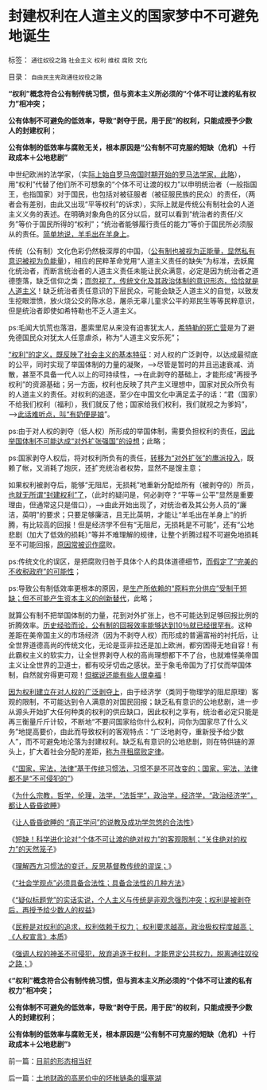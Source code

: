 # 封建权利在人道主义的国家梦中不可避免地诞生

标签： `通往奴役之路` `社会主义` `权利` `维权` `腐败` `文化` 

目录： `自由民主宪政通往奴役之路`

**“权利”概念符合公有制传统习惯，但与资本主义所必须的“个体不可让渡的私有权力”相冲突；**

**公有体制不可避免的低效率，导致“剥夺于民，用于民”的权利，只能成授予少数人的封建权利**；

**公有体制的低效率与腐败无关，根本原因是“公有制不可克服的短缺（危机）＋行政成本＋公地悲剧”**

中世纪欧洲的法学家，（实[际上始自罗马帝国时期开始的罗马法学家，此略](../../../2013/9/12/理解西方习惯法的变迁，反思基督教传统的谬误；.md)），用“权利”代替了他们所不可想象的“个体不可让渡的权力”以申明统治者（一般指国王，也指国家）对于国民，也包括对被征服者（被征服民族的民众）的责任，（两者会有差别，由此又出现“平等权利”的诉求），实际上就是传统公有制社会的人道主义义务的表述。在明确对象角色的区分以后，就可以看到“统治者的责任/义务”等价于国民所得的“权利”；“统治者能够履行责任的能力”等价于国民所必须服从的责任。[简单地说，羊毛出在羊身上](../../../2013/9/13/彻底否定维权，才能把公共权力关进笼子.md)。

传统（公有制）文化色彩仍然极深厚的中国，（[公有制也被视为正能量，显然私有意识被视为负能量](../../../2013/9/12/为什么传统文人不是忽悠领导，就是煽动民粹？.md)），相应的民粹革命党用“人道主义责任的缺失”为标准，去妖魔化统治者，而断言统治者的人道主义责任未能让民众满意，必定是因为统治者之道德堕落，缺乏信仰之类；[而忽视了，传统文化及其政治体制的意识形态，恰恰就是人道主义](../../../2013/6/25/从人权通向民主，从人道主义通向最公平的共产主义.md)！缺乏统治者责任意识的下层民众，可能会缺乏人道主义的自觉，以致发生挖眼泄愤，放火烧公交的陈水总，屠杀无辜儿童求公平的郑民生等等民粹意识，但是统治者即使如希特勒也不乏人道主义。

ps:毛闻大饥荒也落泪，墨索里尼从来没有迫害犹太人，[希特勒的死亡营](../../../2011/9/4/英法“绥靖”希特勒难以深责；为什么会出现集中营和死亡营？.md)是为了避免德国民众对犹太人任意虐杀，称为“人道主义安乐死”；

[“权利”的定义，既反映了社会主义的基本特征](../../../2013/8/27/社会主义是基督教和马克思主义及传统文化的唯一选择.md)：对人权的广泛剥夺，以达成最彻底的公平，同时实现了举国体制的力量的凝聚，——>尽管是暂时的并且迅速衰减、消散，甚至不具备一代人以上的可持续性，——>在此剥夺的基础上，才能形成“再授予权利”的资源基础；另一方面，权利也反映了共产主义理想中，国家对民众所负有的人道主义的责任。对权利的追逐，至少在中国文化中满足孟子的话：“君（国家）不给我们权利（福利），我们就反了他；国家给我们权利，我们就视之为爹妈”，——>[此话难听点，叫“有奶便是娘](../../../2009/7/30/小小特权之多乎哉？不多也！.md)”。

ps:由于对人权的剥夺（低人权）所形成的举国体制，需要负担权利的责任，[因此举国体制不可能达成“对外扩张强国”的设想](../../../2009/7/16/自我标榜的最爱国成了左派特权通行证.md)；此略；

ps:国家剥夺人权后，将对权利所负有的责任，[转移为“对外扩张”的鹰派投入](../../../2009/7/16/自我标榜最爱国的左派只不过腐败的特权卫士.md)，既赖了帐，又消耗了炮灰，还扩充统治者权势，显然不是馊主意；

如果权利被剥夺后，能够“无阻尼，无损耗”地重新分配给所有（被剥夺的）所员，[也就无所谓“封建权利”了](../../../2013/9/13/权利一般指“封建权利”，维权者即血酬.md)，（此时的疑问是，何必剥夺？“平等＝公平”显然是重要理由，但通常这只是借口），——>由此开始出现了，对统治者及其公务人员的“廉洁，英明”的要求；只要足够廉洁，且无比英明，才能让“羊毛出在羊身上”的折腾，有比较高的回报！但是经济学不但有“无阻尼，无损耗是不可能”，还有“公地悲剧（加大了低效的损耗）”等并不难理解的规律，让整个折腾过程不可避免地损耗至不可能回报，[原因常被识作腐](../../../2010/2/26/行政是社会的成本，而腐败是行政的成本.md)败。

ps:传统文化的误区，是把腐败归咎于具体个人的具体道德细节，[而假定了“完美的不收税政府”的可能性](http://darthvad.blog.163.com/blog/static/5339947020111128253230/)；

ps:导致公有制低效率更根本的原因，是[生产所依赖的“原料充分供应”受制于短缺；但不可能产生资本主义的创新替代](../../../2013/1/7/公有制政体根据旧经验固化经济模式.md)，此略；

就算公有制不把举国体制的力量，花到对外扩张上，也不可能达到足够回报比例的折腾效率。[历史经验而论，公有制的回报效率能够达到10％就已经很罕有](../../../2013/6/20/临时工证明了为人民服务的诚意和无能为力；.md)。这种差距在美帝国主义的市场经济（因为不剥夺人权）而形成的普遍富裕的衬托后，让全世界道德高尚的传统文化，无论是亚非拉还是加上欧洲，都穷困得无地自容！有此霸权主义的软实力，让全世界剥夺人权的高尚理想都下不了台，也就难怪美帝国主义让全世界的卫道士，都有咬牙切齿之感状。至于象毛帝国为了打仗而举国体制，自然就穷得更可观！[但据说还能有些人很幸福](../../../2009/8/6/有破坏无建设的血酬英雄值多少良心赏赐？.md)！

[因为权利建立在对人权的广泛剥夺上](../../../2013/9/13/权利是广泛被剥夺后，重新授予少数人的权益.md)，由于经济学（类同于物理学的阻尼原理）客观的限制，不可能达到令人满意的对国民回报；缺乏私有意识的公地悲剧，进一步从源头开始扩大任何种类的权利的供应缺口，因此权利之享有，统治者必定只能是再三衡量斤斤计较，不断地“不要问国家给你什么权利，问你为国家尽了什么义务”地提高要价，由此而导致权利的客观特点：“广泛地剥夺，重新授予给少数人”，而不可避免地沦落为封建权利。缺乏私有意识的公地悲剧，则在特供链的源头上，扩大着社会分配的差距，[称为寻租腐败定律](../../../2012/7/4/“国民收入倍增计划”本质是“寻租腐败定律”.md)。



《[“国家，宪法，法律”基于传统习惯法，习惯不是不可改变的；国家，宪法，法律都不是“不可侵犯的”](../../../2013/9/10/习惯法角度，“国家，宪法，法律”不是神圣不可侵犯的.md)》

《[为什么宗教，哲学，伦理，法学，“法哲学”，政治学，经济学，“政治经济学”，都让人昏昏欲睡](../../../2013/9/11/为什么哲学之类的文科，总让人昏昏欲睡？.md)》

《[让人昏昏欲睡的
“真正学问”的说教及成功学忽悠的合法性](../../../2013/9/11/让人昏昏欲睡的“学问”，以及更提神的成功学.md)》

《[短缺！科学进化论对“个体不可让渡的绝对权力”的客观限制；“关住绝对的权力”的天然笼子](../../../2013/9/12/绝对的权力，不允许有人为的限制.md)》

《[理解西方习惯法的变迁，反思基督教传统的谬误；](../../../2013/9/12/理解西方习惯法的变迁，反思基督教传统的谬误；.md)》

《[“社会学观点”必须具备合法性；具备合法性的几种方法](../../../2013/9/12/为什么传统文人不是忽悠领导，就是煽动民粹？.md)》

《[“疑似标题党”的实话实说，个人主义与传统是非观念强烈冲突；权利是被剥夺后，再授予给少数人的权益](../../../2013/9/13/权利是广泛被剥夺后，重新授予少数人的权益.md)》

《[民粹是对权利的追求，权利依赖于权力；
权利要求越高，政治极权程度越高； 《人权宣言》本质](../../../2013/9/13/权利一般指“封建权利”，维权者即血酬.md)》

《[强调人权的神圣不可侵犯，放弃追逐于权利，才能界定公共权力，脱离通往奴役之路；](../../../2013/9/13/彻底否定维权，才能把公共权力关进笼子.md)》

《**“权利”概念符合公有制传统习惯，但与资本主义所必须的“个体不可让渡的私有权力”相冲突；**

**公有体制不可避免的低效率，导致“剥夺于民，用于民”的权利，只能成授予少数人的封建权利**；

**公有体制的低效率与腐败无关，根本原因是“公有制不可克服的短缺（危机）＋行政成本＋公地悲剧”**》

前一篇：[目前的形态相当好](../../../2013/9/13/目前的形态相当好.md)

后一篇：[土地财政的高房价中的坏帐链条的堰塞湖](../../../2013/9/14/土地财政的高房价中的坏帐链条的堰塞湖.md)